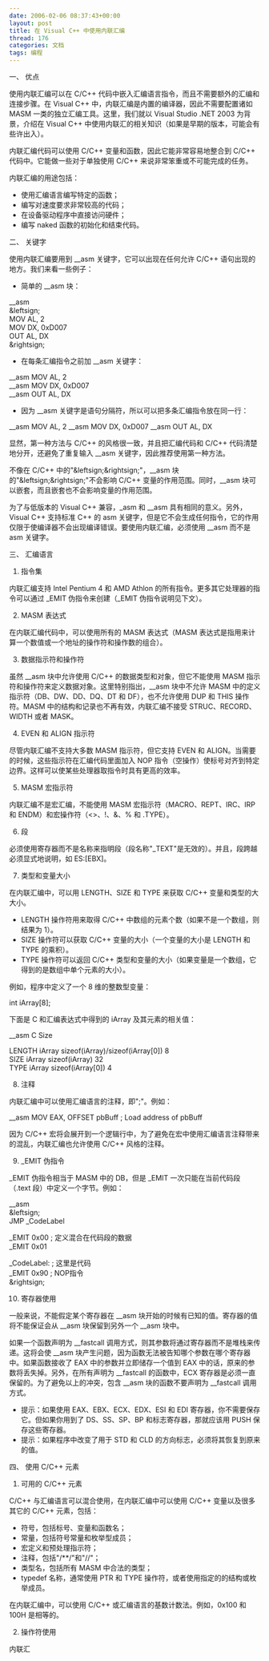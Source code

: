 ```yaml
---
date: 2006-02-06 08:37:43+00:00
layout: post
title: 在 Visual C++ 中使用内联汇编
thread: 176
categories: 文档
tags: 编程
---
```


一、 优点

使用内联汇编可以在 C/C++ 代码中嵌入汇编语言指令，而且不需要额外的汇编和连接步骤。在 Visual C++ 中，内联汇编是内置的编译器，因此不需要配置诸如 MASM 一类的独立汇编工具。这里，我们就以 Visual Studio .NET 2003 为背景，介绍在 Visual C++ 中使用内联汇的相关知识（如果是早期的版本，可能会有些许出入）。

  


内联汇编代码可以使用 C/C++ 变量和函数，因此它能非常容易地整合到 C/C++ 代码中。它能做一些对于单独使用 C/C++ 来说非常笨重或不可能完成的任务。

<!-- more -->  


内联汇编的用途包括： 

  


  * 使用汇编语言编写特定的函数； 
  * 编写对速度要求非常较高的代码； 
  * 在设备驱动程序中直接访问硬件； 
  * 编写 naked 函数的初始化和结束代码。

  
二、 关键字

  


使用内联汇编要用到 __asm 关键字，它可以出现在任何允许 C/C++ 语句出现的地方。我们来看一些例子： 

  


  * 简单的 __asm 块：

__asm  
&leftsign;  
MOV AL, 2  
MOV DX, 0xD007  
OUT AL, DX  
&rightsign;

  


  * 在每条汇编指令之前加 __asm 关键字：

__asm MOV AL, 2  
__asm MOV DX, 0xD007  
__asm OUT AL, DX

  


  * 因为 __asm 关键字是语句分隔符，所以可以把多条汇编指令放在同一行：

__asm MOV AL, 2 __asm MOV DX, 0xD007 __asm OUT AL, DX

  


显然，第一种方法与 C/C++ 的风格很一致，并且把汇编代码和 C/C++ 代码清楚地分开，还避免了重复输入 __asm 关键字，因此推荐使用第一种方法。

  


不像在 C/C++ 中的"&leftsign;&rightsign;"，__asm 块的"&leftsign;&rightsign;"不会影响 C/C++ 变量的作用范围。同时，__asm 块可以嵌套，而且嵌套也不会影响变量的作用范围。

  


为了与低版本的 Visual C++ 兼容，_asm 和 __asm 具有相同的意义。另外，Visual C++ 支持标准 C++ 的 asm 关键字，但是它不会生成任何指令，它的作用仅限于使编译器不会出现编译错误。要使用内联汇编，必须使用 __asm 而不是 asm 关键字。

  


  
三、 汇编语言

  


1. 指令集

  


内联汇编支持 Intel Pentium 4 和 AMD Athlon 的所有指令。更多其它处理器的指令可以通过 _EMIT 伪指令来创建（_EMIT 伪指令说明见下文）。

  


2. MASM 表达式

  


在内联汇编代码中，可以使用所有的 MASM 表达式（MASM 表达式是指用来计算一个数值或一个地址的操作符和操作数的组合）。

  


3. 数据指示符和操作符

  


虽然 __asm 块中允许使用 C/C++ 的数据类型和对象，但它不能使用 MASM 指示符和操作符来定义数据对象。这里特别指出，__asm 块中不允许 MASM 中的定义指示符（DB、DW、DD、DQ、DT 和 DF），也不允许使用 DUP 和 THIS 操作符。MASM 中的结构和记录也不再有效，内联汇编不接受 STRUC、RECORD、WIDTH 或者 MASK。

  


4. EVEN 和 ALIGN 指示符

  


尽管内联汇编不支持大多数 MASM 指示符，但它支持 EVEN 和 ALIGN。当需要的时候，这些指示符在汇编代码里面加入 NOP 指令（空操作）使标号对齐到特定边界。这样可以使某些处理器取指令时具有更高的效率。

  


5. MASM 宏指示符

  


内联汇编不是宏汇编，不能使用 MASM 宏指示符（MACRO、REPT、IRC、IRP 和 ENDM）和宏操作符（<>、!、&、% 和 .TYPE）。

  


6. 段

  


必须使用寄存器而不是名称来指明段（段名称"_TEXT"是无效的）。并且，段跨越必须显式地说明，如 ES:[EBX]。

  


7. 类型和变量大小

  


在内联汇编中，可以用 LENGTH、SIZE 和 TYPE 来获取 C/C++ 变量和类型的大大小。  
* LENGTH 操作符用来取得 C/C++ 中数组的元素个数（如果不是一个数组，则结果为 1）。  
* SIZE 操作符可以获取 C/C++ 变量的大小（一个变量的大小是 LENGTH 和 TYPE 的乘积）。  
* TYPE 操作符可以返回 C/C++ 类型和变量的大小（如果变量是一个数组，它得到的是数组中单个元素的大小）。

  


例如，程序中定义了一个 8 维的整数型变量：

  


int iArray[8];

  


下面是 C 和汇编表达式中得到的 iArray 及其元素的相关值：

  


__asm C Size

  


LENGTH iArray sizeof(iArray)/sizeof(iArray[0]) 8  
SIZE iArray sizeof(iArray) 32  
TYPE iArray sizeof(iArray[0]) 4

  


8. 注释

  


内联汇编中可以使用汇编语言的注释，即";"。例如：

  


__asm MOV EAX, OFFSET pbBuff ; Load address of pbBuff

  


因为 C/C++ 宏将会展开到一个逻辑行中，为了避免在宏中使用汇编语言注释带来的混乱，内联汇编也允许使用 C/C++ 风格的注释。

  


9. _EMIT 伪指令

  


_EMIT 伪指令相当于 MASM 中的 DB，但是 _EMIT 一次只能在当前代码段（.text 段）中定义一个字节。例如：

  


__asm  
&leftsign;  
JMP _CodeLabel

  


_EMIT 0x00 ; 定义混合在代码段的数据  
_EMIT 0x01

  


_CodeLabel: ; 这里是代码  
_EMIT 0x90 ; NOP指令  
&rightsign;

  


10. 寄存器使用

  


一般来说，不能假定某个寄存器在 __asm 块开始的时候有已知的值。寄存器的值将不能保证会从 __asm 块保留到另外一个 __asm 块中。

  


如果一个函数声明为 __fastcall 调用方式，则其参数将通过寄存器而不是堆栈来传递。这将会使 __asm 块产生问题，因为函数无法被告知哪个参数在哪个寄存器中。如果函数接收了 EAX 中的参数并立即储存一个值到 EAX 中的话，原来的参数将丢失掉。另外，在所有声明为 __fastcall 的函数中，ECX 寄存器是必须一直保留的。为了避免以上的冲突，包含 __asm 块的函数不要声明为 __fastcall 调用方式。 

  


  * 提示：如果使用 EAX、EBX、ECX、EDX、ESI 和 EDI 寄存器，你不需要保存它。但如果你用到了 DS、SS、SP、BP 和标志寄存器，那就应该用 PUSH 保存这些寄存器。 
  * 提示：如果程序中改变了用于 STD 和 CLD 的方向标志，必须将其恢复到原来的值。

  
四、 使用 C/C++ 元素

  


1. 可用的 C/C++ 元素

  


C/C++ 与汇编语言可以混合使用，在内联汇编中可以使用 C/C++ 变量以及很多其它的 C/C++ 元素，包括：

  


  * 符号，包括标号、变量和函数名； 
  * 常量，包括符号常量和枚举型成员； 
  * 宏定义和预处理指示符； 
  * 注释，包括"/**/"和"//"； 
  * 类型名，包括所有 MASM 中合法的类型； 
  * typedef 名称，通常使用 PTR 和 TYPE 操作符，或者使用指定的的结构或枚举成员。

在内联汇编中，可以使用 C/C++ 或汇编语言的基数计数法。例如，0x100 和 100H 是相等的。

  


2. 操作符使用

  


内联汇
